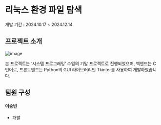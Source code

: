 # 리눅스 환경 파일 탐색
개발 기간 : 2024.10.17 ~ 2024.12.14

## 프로젝트 소개
![image](https://github.com/user-attachments/assets/bcc45a3c-539b-4b0b-8daf-d50c5e14549d)

본 프로젝트는 ‘시스템 프로그래밍’ 수업의 기말 프로젝트로 진행되었으며, 백엔드는 C 언어로, 프론트엔드는 Python의 GUI 라이브러리인 Tkinter를 사용하여 개발하였습니다.

## 팀원 구성 

#### 이승빈
- 개발
